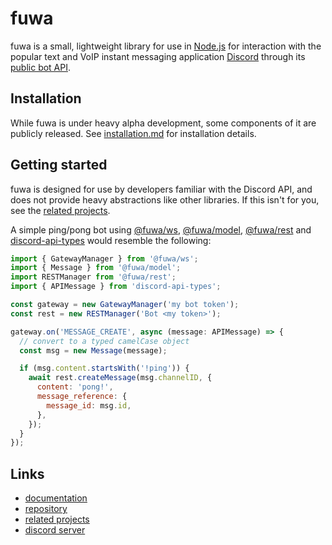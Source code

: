 # fuwa

fuwa is a small, lightweight library for use in [Node.js] for interaction with
the popular text and VoIP instant messaging application [Discord] through its
[public bot API][discord-docs].

## Installation

While fuwa is under heavy alpha development, some components of it are publicly
released. See [installation.md] for installation details.

## Getting started

fuwa is designed for use by developers familiar with the Discord API, and does
not provide heavy abstractions like other libraries. If this isn't for you, see
the [related projects](#links).

A simple ping/pong bot using [@fuwa/ws], [@fuwa/model], [@fuwa/rest] and
[discord-api-types] would resemble the following:

```js
import { GatewayManager } from '@fuwa/ws';
import { Message } from '@fuwa/model';
import RESTManager from '@fuwa/rest';
import { APIMessage } from 'discord-api-types';

const gateway = new GatewayManager('my bot token');
const rest = new RESTManager('Bot <my token>');

gateway.on('MESSAGE_CREATE', async (message: APIMessage) => {
  // convert to a typed camelCase object
  const msg = new Message(message);

  if (msg.content.startsWith('!ping')) {
    await rest.createMessage(msg.channelID, {
      content: 'pong!',
      message_reference: {
        message_id: msg.id,
      },
    });
  }
});
```

## Links

- [documentation](https://fuwa-org.github.io/fuwa)
- [repository](https://github.com/fuwa-org/fuwa)
- [related projects](https://discord.com/developers/docs/topics/community-resources)
- [discord server](https://discord.gg/tDG9BMz5s7)

[node.js]: https://nodejs.org
[discord]: https://discord.com
[discord-docs]: https://discord.com/developers/docs
[installation.md]: ./doc/installation.md
[@fuwa/ws]: ./packages/ws/
[@fuwa/model]: ./packages/model/
[@fuwa/rest]: ./packages/rest/
[discord-api-types]: https://github.com/discordjs/discord-api-types
